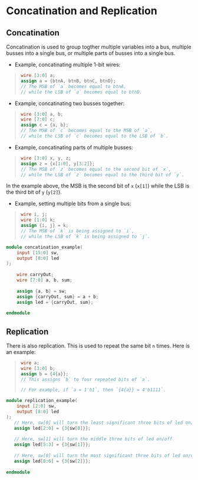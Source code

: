 # Concatination and Replication

## Concatination
Concatination is used to group togther multiple variables into a bus, multiple busses into a single bus, or multiple parts of busses into a single bus.
 
- Example, concatinating multiple 1-bit wires:
>```verilog
>wire [3:0] a;
>assign a = {btnA, btnB, btnC, btnD};
>// The MSB of `a` becomes equal to btnA,
>// while the LSB of `a` becomes equal to btnD.
>```
 
- Example, concatinating two busses together:
>```verilog
>wire [3:0] a, b;
>wire [7:0] c;
>assign c = {a, b};
>// The MSB of `c` becomes equal to the MSB of `a`, 
>// while the LSB of `c` becomes equal to the LSB of `b`.
>```

- Example, concatinating parts of multiple busses:
>```verilog
>wire [3:0] x, y, z;
>assign z = {x[1:0], y[3:2]};
>// The MSB of `z` becomes equal to the second bit of `x`,
>// while the LSB of `z` becomes equal to the third bit of `y`.
>```
In the example above, the MSB is the second bit of `x` (`x[1]`) while the LSB is the third bit of `y` (`y[2]`).

- Example, setting multiple bits from a single bus:
>```verilog
>wire i, j;
>wire [1:0] k;
>assign {i, j} = k;
>// The MSB of `k` is being assigned to `i`, 
>// while the LSB of `k` is being assigned to `j`. 
>```

```verilog
module concatination_example(
    input [15:0] sw,
    output [8:0] led
);
    
    wire carryOut;
    wire [7:0] a, b, sum;
    
    assign {a, b} = sw;
    assign {carryOut, sum} = a + b;
    assign led = {carryOut, sum}; 
    
endmodule
```
 
## Replication

There is also replication. This is used to repeat the same bit `n` times. Here is an example:
>```verilog
>wire a;
>wire [3:0] b;
>assign b = {4{a}};
>// This assigns `b` to four repeated bits of `a`. 
>
>// For example, if `a = 1'b1`, then `{4{a}} = 4'b1111`.
>```

```verilog
module replication_example(
    input [2:0] sw,
    output [8:0] led
);
   // Here, sw[0] will turn the least significant three bits of led on/off
   assign led[2:0] = {3{sw[0]}};
   
   // Here, sw[1] will turn the middle three bits of led on/off
   assign led[5:3] = {3{sw[1]}};
   
   // Here, sw[0] will turn the most significant three bits of led on/off
   assign led[8:6] = {3{sw[2]}};
    
endmodule
```
